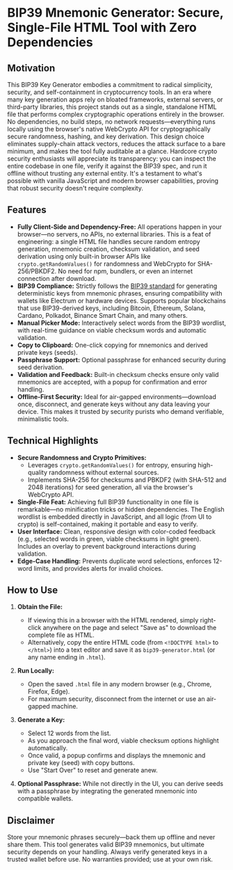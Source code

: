 # BIP39 Mnemonic Generator: Secure, Single-File HTML Tool with Zero Dependencies

## Motivation
This BIP39 Key Generator embodies a commitment to radical simplicity, security, and self-containment in cryptocurrency tools. In an era where many key generation apps rely on bloated frameworks, external servers, or third-party libraries, this project stands out as a single, standalone HTML file that performs complex cryptographic operations entirely in the browser. No dependencies, no build steps, no network requests—everything runs locally using the browser's native WebCrypto API for cryptographically secure randomness, hashing, and key derivation. This design choice eliminates supply-chain attack vectors, reduces the attack surface to a bare minimum, and makes the tool fully auditable at a glance. Hardcore crypto security enthusiasts will appreciate its transparency: you can inspect the entire codebase in one file, verify it against the BIP39 spec, and run it offline without trusting any external entity. It's a testament to what's possible with vanilla JavaScript and modern browser capabilities, proving that robust security doesn't require complexity.

## Features
- **Fully Client-Side and Dependency-Free:** All operations happen in your browser—no servers, no APIs, no external libraries. This is a feat of engineering: a single HTML file handles secure random entropy generation, mnemonic creation, checksum validation, and seed derivation using only built-in browser APIs like `crypto.getRandomValues()` for randomness and WebCrypto for SHA-256/PBKDF2. No need for npm, bundlers, or even an internet connection after download.
- **BIP39 Compliance:** Strictly follows the [BIP39 standard](https://github.com/bitcoin/bips/blob/master/bip-0039.mediawiki) for generating deterministic keys from mnemonic phrases, ensuring compatibility with wallets like Electrum or hardware devices. Supports popular blockchains that use BIP39-derived keys, including Bitcoin, Ethereum, Solana, Cardano, Polkadot, Binance Smart Chain, and many others.
- **Manual Picker Mode:** Interactively select words from the BIP39 wordlist, with real-time guidance on viable checksum words and automatic validation.
- **Copy to Clipboard:** One-click copying for mnemonics and derived private keys (seeds).
- **Passphrase Support:** Optional passphrase for enhanced security during seed derivation.
- **Validation and Feedback:** Built-in checksum checks ensure only valid mnemonics are accepted, with a popup for confirmation and error handling.
- **Offline-First Security:** Ideal for air-gapped environments—download once, disconnect, and generate keys without any data leaving your device. This makes it trusted by security purists who demand verifiable, minimalistic tools.

## Technical Highlights
- **Secure Randomness and Crypto Primitives:**
  - Leverages `crypto.getRandomValues()` for entropy, ensuring high-quality randomness without external sources.
  - Implements SHA-256 for checksums and PBKDF2 (with SHA-512 and 2048 iterations) for seed generation, all via the browser's WebCrypto API.
- **Single-File Feat:** Achieving full BIP39 functionality in one file is remarkable—no minification tricks or hidden dependencies. The English wordlist is embedded directly in JavaScript, and all logic (from UI to crypto) is self-contained, making it portable and easy to verify.
- **User Interface:** Clean, responsive design with color-coded feedback (e.g., selected words in green, viable checksums in light green). Includes an overlay to prevent background interactions during validation.
- **Edge-Case Handling:** Prevents duplicate word selections, enforces 12-word limits, and provides alerts for invalid choices.

## How to Use
1. **Obtain the File:**
   - If viewing this in a browser with the HTML rendered, simply right-click anywhere on the page and select "Save as" to download the complete file as HTML.
   - Alternatively, copy the entire HTML code (from `<!DOCTYPE html>` to `</html>`) into a text editor and save it as `bip39-generator.html` (or any name ending in `.html`).

2. **Run Locally:**
   - Open the saved `.html` file in any modern browser (e.g., Chrome, Firefox, Edge).
   - For maximum security, disconnect from the internet or use an air-gapped machine.

3. **Generate a Key:**
   - Select 12 words from the list.
   - As you approach the final word, viable checksum options highlight automatically.
   - Once valid, a popup confirms and displays the mnemonic and private key (seed) with copy buttons.
   - Use "Start Over" to reset and generate anew.

4. **Optional Passphrase:** While not directly in the UI, you can derive seeds with a passphrase by integrating the generated mnemonic into compatible wallets.

## Disclaimer
Store your mnemonic phrases securely—back them up offline and never share them. This tool generates valid BIP39 mnemonics, but ultimate security depends on your handling. Always verify generated keys in a trusted wallet before use. No warranties provided; use at your own risk.
